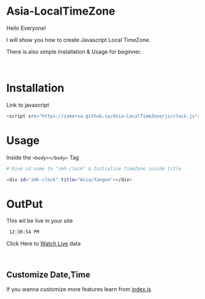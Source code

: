 
# Asia-LocalTimeZone
<p>Hello Everyone! </p>
<p>I will show you how to create Javascript Local TimeZone.</p>
<p>There is also simple Installation & Usage for beginner.</p>

<br>

# Installation 
Link to javascript 
```bash 
<script src="https://zakerxa.github.io/Asia-LocalTimeZone/js/clock.js"></script>
```

# Usage
Inside the `<body></body>` Tag

```bash
# Give id name to "zmh-clock" & Initialize TimeZone inside title

<div id="zmh-clock" title="Asia/Yangon"></div>
```

# OutPut
This wil be live in your site
```bash
 12:30:54 PM
```
Click Here to [Watch Live](https://zakerxa.github.io/Asia-LocalTimeZone/clock.html) data


<br>

## Customize Date,Time
If you wanna customize more features learn from [index.js](https://github.com/Zakerxa/Javascript-Asia-LocalTimeZone/blob/master/js/index.js)
